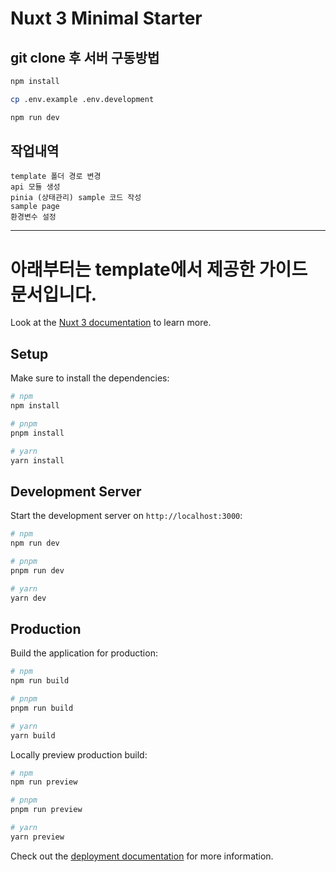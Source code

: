 # Nuxt 3 Minimal Starter

## git clone 후 서버 구동방법

```bash
npm install
```

```bash
cp .env.example .env.development
```

```bash
npm run dev
```

## 작업내역

    template 폴더 경로 변경
    api 모듈 생성
    pinia (상태관리) sample 코드 작성
    sample page
    환경변수 설정

---

# 아래부터는 template에서 제공한 가이드 문서입니다.

Look at the [Nuxt 3 documentation](https://nuxt.com/docs/getting-started/introduction) to learn more.

## Setup

Make sure to install the dependencies:

```bash
# npm
npm install

# pnpm
pnpm install

# yarn
yarn install
```

## Development Server

Start the development server on `http://localhost:3000`:

```bash
# npm
npm run dev

# pnpm
pnpm run dev

# yarn
yarn dev
```

## Production

Build the application for production:

```bash
# npm
npm run build

# pnpm
pnpm run build

# yarn
yarn build
```

Locally preview production build:

```bash
# npm
npm run preview

# pnpm
pnpm run preview

# yarn
yarn preview
```

Check out the [deployment documentation](https://nuxt.com/docs/getting-started/deployment) for more information.
